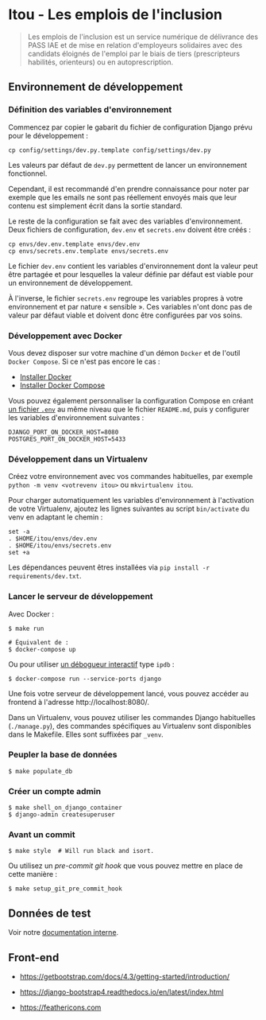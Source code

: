 # Itou - Les emplois de l'inclusion

> Les emplois de l'inclusion est un service numérique de délivrance des PASS IAE
> et de mise en relation d'employeurs solidaires avec des candidats éloignés de
> l'emploi par le biais de tiers (prescripteurs habilités, orienteurs) ou en
> autoprescription.

## Environnement de développement

### Définition des variables d'environnement

Commencez par copier le gabarit du fichier de configuration Django prévu pour le
développement :

    cp config/settings/dev.py.template config/settings/dev.py

Les valeurs par défaut de `dev.py` permettent de lancer un environnement fonctionnel.

Cependant, il est recommandé d'en prendre connaissance pour noter par exemple
que les emails ne sont pas réellement envoyés mais que leur contenu est
simplement écrit dans la sortie standard.

Le reste de la configuration se fait avec des variables d'environnement. Deux
fichiers de configuration, `dev.env` et `secrets.env` doivent être créés :

    cp envs/dev.env.template envs/dev.env
    cp envs/secrets.env.template envs/secrets.env

Le fichier `dev.env` contient les variables d'environnement dont la valeur peut
être partagée et pour lesquelles la valeur définie par défaut est viable pour un
environnement de développement.

À l'inverse, le fichier `secrets.env` regroupe les variables propres à votre
environnement et par nature « sensible ». Ces variables n'ont donc pas de valeur
par défaut viable et doivent donc être configurées par vos soins.

### Développement avec Docker

Vous devez disposer sur votre machine d'un démon `Docker` et de l'outil `Docker
Compose`. Si ce n'est pas encore le cas :

- [Installer Docker](https://docs.docker.com/engine/install/)
- [Installer Docker Compose](https://docs.docker.com/compose/install/)

Vous pouvez également personnaliser la configuration Compose en créant [un
fichier `.env`](https://docs.docker.com/compose/env-file/) au même niveau que le
fichier `README.md`, puis y configurer les variables d'environnement suivantes :

    DJANGO_PORT_ON_DOCKER_HOST=8080
    POSTGRES_PORT_ON_DOCKER_HOST=5433

### Développement dans un Virtualenv

Créez votre environnement avec vos commandes habituelles, par exemple
`python -m venv <votrevenv itou>` ou `mkvirtualenv itou`.

Pour charger automatiquement les variables d'environnement à l'activation de
votre Virtualenv, ajoutez les lignes suivantes au script `bin/activate` du venv
en adaptant le chemin :

    set -a
    . $HOME/itou/envs/dev.env
    . $HOME/itou/envs/secrets.env
    set +a

Les dépendances peuvent êtres installées via `pip install -r requirements/dev.txt`.

### Lancer le serveur de développement

Avec Docker :

    $ make run

    # Équivalent de :
    $ docker-compose up

Ou pour utiliser [un débogueur interactif](https://github.com/docker/compose/issues/4677#issuecomment-320804194) type `ipdb` :

    $ docker-compose run --service-ports django

Une fois votre serveur de développement lancé, vous pouvez accéder au frontend à
l'adresse http://localhost:8080/.

Dans un Virtualenv, vous pouvez utiliser les commandes Django habituelles
(`./manage.py`), des commandes spécifiques au Virtualenv sont disponibles dans
le Makefile. Elles sont suffixées par `_venv`.

### Peupler la base de données

    $ make populate_db

### Créer un compte admin

    $ make shell_on_django_container
    $ django-admin createsuperuser

### Avant un commit

    $ make style  # Will run black and isort.

Ou utilisez un *pre-commit git hook* que vous pouvez mettre en place de cette manière :

    $ make setup_git_pre_commit_hook

## Données de test

Voir notre [documentation interne](https://team.inclusion.beta.gouv.fr/les-procedures/recette-test).

## Front-end

- https://getbootstrap.com/docs/4.3/getting-started/introduction/

- https://django-bootstrap4.readthedocs.io/en/latest/index.html

- https://feathericons.com
